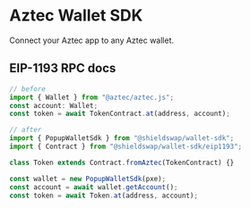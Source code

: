 # Aztec Wallet SDK

Connect your Aztec app to any Aztec wallet.

## EIP-1193 RPC docs

```ts
// before
import { Wallet } from "@aztec/aztec.js";
const account: Wallet;
const token = await TokenContract.at(address, account);

// after
import { PopupWalletSdk } from "@shieldswap/wallet-sdk";
import { Contract } from "@shieldswap/wallet-sdk/eip1193";

class Token extends Contract.fromAztec(TokenContract) {}

const wallet = new PopupWalletSdk(pxe);
const account = await wallet.getAccount();
const token = await Token.at(address, account);
```
